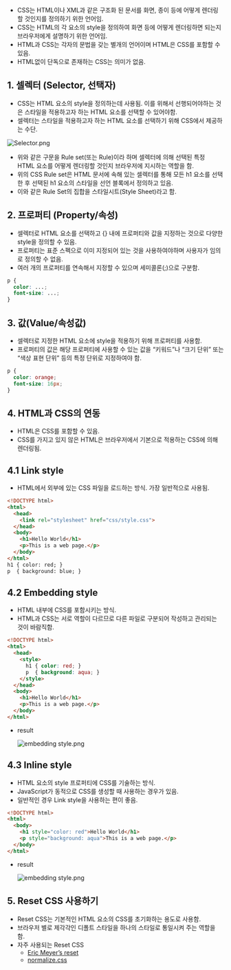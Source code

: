 - CSS는 HTML이나 XML과 같은 구조화 된 문서를 화면, 종이 등에 어떻게 렌더링할 것인지를 정의하기 위한 언어임.
- CSS는 HTML의 각 요소의 style을 정의하여 화면 등에 어떻게 렌더링하면 되는지 브라우저에게 설명하기 위한 언어임.
- HTML과 CSS는 각자의 문법을 갖는 별개의 언어이며 HTML은 CSS를 포함할 수 있음.
- HTML없이 단독으로 존재하는 CSS는 의미가 없음.

## 1. 셀렉터 (Selector, 선택자)

- CSS는 HTML 요소의 style을 정의하는데 사용됨. 이를 위해서 선행되어야하는 것은 스타일을 적용하고자 하는 HTML 요소를 선택할 수 있어야함.
- 셀렉터는 스타일을 적용하고자 하는 HTML 요소를 선택하기 위해 CSS에서 제공하는 수단.

![Selector.png](https://prod-files-secure.s3.us-west-2.amazonaws.com/510cd684-c9a0-45bd-b45d-b35ad6027628/0b0c819e-666a-4684-b904-b5a3f322e1f6/Selector.png)

- 위와 같은 구문을 Rule set(또는 Rule)이라 하며 셀렉터에 의해 선택된 특정 HTML 요소를 어떻게 렌더링할 것인지 브라우저에 지시하는 역할을 함.
- 위의 CSS Rule set은 HTML 문서에 속해 있는 셀렉터를 통해 모든 h1 요소를 선택한 후 선택된 h1 요소의 스타일을 선언 블록에서 정의하고 있음.
- 이와 같은 Rule Set의 집합을 스타일시트(Style Sheet)라고 함.

## 2. 프로퍼티 (Property/속성)

- 셀렉터로 HTML 요소를 선택하고 {} 내에 프로퍼티와 값을 지정하는 것으로 다양한 style을 정의할 수 있음.
- 프로퍼티는 표준 스펙으로 이미 지정되어 있는 것을 사용하여야하며 사용자가 임의로 정의할 수 없음.
- 여러 개의 프로퍼티를 연속해서 지정할 수 있으며 세미콜론(;)으로 구분함.

```css
p {
  color: ...;
  font-size: ...;
}
```

## 3. 값(Value/속성값)

- 셀렉터로 지정한 HTML 요소에 style을 적용하기 위해 프로퍼티를 사용함.
- 프로퍼티의 값은 해당 프로퍼티에 사용할 수 있는 값을 “키워드”나 “크기 단위” 또는 “색상 표현 단위” 등의 특정 단위로 지정하여야 함.

```css
p {
  color: orange;
  font-size: 16px;
}
```

## 4. HTML과 CSS의 연동

- HTML은 CSS를 포함할 수 있음.
- CSS를 가지고 있지 않은 HTML은 브라우저에서 기본으로 적용하는 CSS에 의해 렌더링됨.

## 4.1 Link style

- HTML에서 외부에 있는 CSS 파일을 로드하는 방식. 가장 일반적으로 사용됨.

```html
<!DOCTYPE html>
<html>
  <head>
    <link rel="stylesheet" href="css/style.css">
  </head>
  <body>
    <h1>Hello World</h1>
    <p>This is a web page.</p>
  </body>
</html>
h1 { color: red; }
p  { background: blue; }
```

## 4.2 Embedding style

- HTML 내부에 CSS를 포함시키는 방식.
- HTML과 CSS는 서로 역할이 다르므로 다른 파일로 구분되어 작성하고 관리되는 것이 바람직함.

```html
<!DOCTYPE html>
<html>
  <head>
    <style>
      h1 { color: red; }
      p  { background: aqua; }
    </style>
  </head>
  <body>
    <h1>Hello World</h1>
    <p>This is a web page.</p>
  </body>
</html>
```

- result

  ![embedding style.png](https://prod-files-secure.s3.us-west-2.amazonaws.com/510cd684-c9a0-45bd-b45d-b35ad6027628/ed4cc9ae-e1c2-4620-a72e-4b67e91e612f/embedding_style.png)

## 4.3 Inline style

- HTML 요소의 style 프로퍼티에 CSS를 기술하는 방식.
- JavaScript가 동적으로 CSS를 생성할 때 사용하는 경우가 있음.
- 일반적인 경우 Link style을 사용하는 편이 좋음.

```html
<!DOCTYPE html>
<html>
  <body>
    <h1 style="color: red">Hello World</h1>
    <p style="background: aqua">This is a web page.</p>
  </body>
</html>
```

- result

  ![embedding style.png](https://prod-files-secure.s3.us-west-2.amazonaws.com/510cd684-c9a0-45bd-b45d-b35ad6027628/dac94c39-68bf-4067-ad6f-6330ead2e0bc/embedding_style.png)

## 5. Reset CSS 사용하기

- Reset CSS는 기본적인 HTML 요소의 CSS를 초기화하는 용도로 사용함.
- 브라우저 별로 제각각인 디폴트 스타일을 하나의 스타일로 통일시켜 주는 역할을 함.
- 자주 사용되는 Reset CSS
  - [Eric Meyer’s reset](http://meyerweb.com/eric/tools/css/reset/)
  - [normalize.css](https://necolas.github.io/normalize.css/)